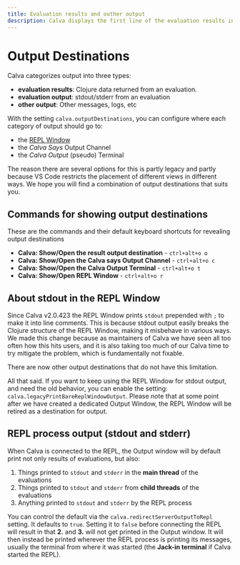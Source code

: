 ```yaml
---
title: Evaluation results and outher output
description: Calva displays the first line of the evaluation results inline, and also prints results, other REPL output and more to the configured Output Destination.
---
```


# Output Destinations

Calva categorizes output into three types:

* **evaluation results**: Clojure data returned from an evaluation.
* **evaluation output**: stdout/stderr from an evaluation
* **other output**: Other messages, logs, etc

With the setting `calva.outputDestinations`, you can configure where each category of output should go to:

* the [REPL Window](repl-window.md)
* the _Calva Says_ Output Channel
* the _Calva Output_ (pseudo) Terminal

The reason there are several options for this is partly legacy and partly because VS Code restricts the placement of different views in different ways. We hope you will find a combination of output destinations that suits you.

## Commands for showing output destinations

These are the commands and their default keyboard shortcuts for revealing output destinations

* **Calva: Show/Open the result output destination** - `ctrl+alt+o o`
* **Calva: Show/Open the Calva says Output Channel** - `ctrl+alt+o c`
* **Calva: Show/Open the Calva Output Terminal** - `ctrl+alt+o t`
* **Calva: Show/Open REPL Window** - `ctrl+alt+o r`

## About stdout in the REPL Window

Since Calva v2.0.423 the REPL Window prints `stdout` prepended with `;` to make it into line comments. This is because stdout output easily breaks the Clojure structure of the REPL Window, making it misbehave in various ways. We made this change because as maintainers of Calva we have seen all too often how this hits users, and it is also taking too much of our Calva time to try mitigate the problem, which is fundamentally not fixable.

There are now other output destinations that do not have this limitation.

All that said. If you want to keep using the REPL Window for stdout output, and need the old behavior, you can enable the setting: `calva.legacyPrintBareReplWindowOutput`. Please note that at some point after we have created a dedicated Output Window, the REPL Window will be retired as a destination for output.

## REPL process output (stdout and stderr)

When Calva is connected to the REPL, the Output window will by default print not only results of evaluations, but also:

1. Things printed to `stdout` and `stderr` in the **main thread** of the evaluations
2. Things printed to `stdout` and `stderr` from **child threads** of the evaluations
3. Anything printed to `stdout` and `stderr` by the REPL process

You can control the default via the `calva.redirectServerOutputToRepl` setting. It defaults to `true`. Setting it to `false` before connecting the REPL will result in that **2.** and **3.** will not get printed in the Output window. It will then instead be printed wherever the REPL process is printing its messages, usually the terminal from where it was started (the **Jack-in terminal** if Calva started the REPL).

